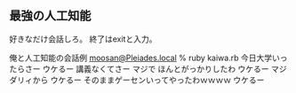 ## 最強の人工知能
好きなだけ会話しろ。
終了はexitと入力。

俺と人工知能の会話例
moosan@Pleiades.local % ruby kaiwa.rb
今日大学いったらさー
ウケるー
講義なくてさー
マジで
ほんとがっかりしたわ
ウケるー
マジダリィから
ウケるー
そのままゲーセンいってやったわｗｗｗｗ
ウケるー